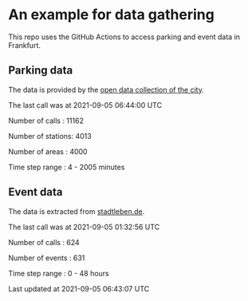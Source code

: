 # An example for data gathering

This repo uses the GitHub Actions to access parking and event data in Frankfurt.

## Parking data
The data is provided by the [open data collection of the city](https://www.offenedaten.frankfurt.de/).

The last call was at 2021-09-05 06:44:00 UTC

Number of calls   : 11162

Number of stations:  4013

Number of areas   :  4000

Time step range   :     4 -  2005 minutes


## Event data
The data is extracted from [stadtleben.de](https://stadtleben.de/frankfurt/).

The last call was at 2021-09-05 01:32:56 UTC

Number of calls   : 624

Number of events  : 631

Time step range   :   0 -  48 hours


Last updated at 2021-09-05 06:43:07 UTC
